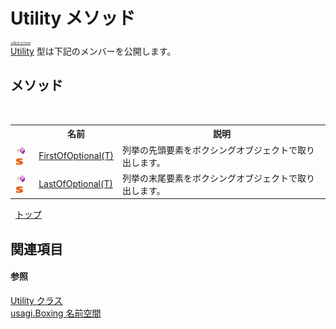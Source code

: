 # Utility メソッド

<div style="font-size:30%"><a href="https://github.com/usagi/usagi.cs/blob/master/docs/Home.md">≪Back to Home</a></div><a href="T_usagi_Boxing_Utility.md">Utility</a> 型は下記のメンバーを公開します。


## メソッド
&nbsp;<table><tr><th></th><th>名前</th><th>説明</th></tr><tr><td>![Public メソッド](media/pubmethod.gif "Public メソッド")![静的メンバー](media/static.gif "静的メンバー")</td><td><a href="M_usagi_Boxing_Utility_FirstOfOptional__1.md">FirstOfOptional(T)</a></td><td>
列挙の先頭要素をボクシングオブジェクトで取り出します。</td></tr><tr><td>![Public メソッド](media/pubmethod.gif "Public メソッド")![静的メンバー](media/static.gif "静的メンバー")</td><td><a href="M_usagi_Boxing_Utility_LastOfOptional__1.md">LastOfOptional(T)</a></td><td>
列挙の末尾要素をボクシングオブジェクトで取り出します。</td></tr></table>&nbsp;
<a href="#utility-メソッド">トップ</a>

## 関連項目


#### 参照
<a href="T_usagi_Boxing_Utility.md">Utility クラス</a><br /><a href="N_usagi_Boxing.md">usagi.Boxing 名前空間</a><br />